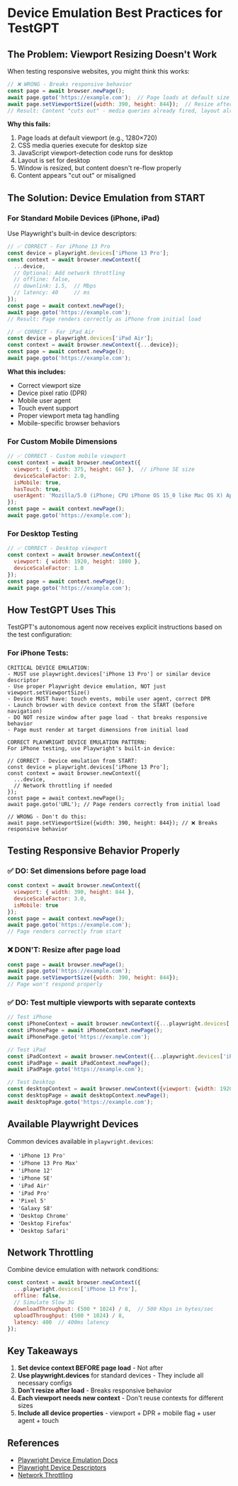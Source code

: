 # Device Emulation Best Practices for TestGPT

## The Problem: Viewport Resizing Doesn't Work

When testing responsive websites, you might think this works:

```javascript
// ❌ WRONG - Breaks responsive behavior
const page = await browser.newPage();
await page.goto('https://example.com');  // Page loads at default size (1280x720)
await page.setViewportSize({width: 390, height: 844});  // Resize after load
// Result: Content "cuts out" - media queries already fired, layout already set
```

**Why this fails:**
1. Page loads at default viewport (e.g., 1280×720)
2. CSS media queries execute for desktop size
3. JavaScript viewport-detection code runs for desktop
4. Layout is set for desktop
5. Window is resized, but content doesn't re-flow properly
6. Content appears "cut out" or misaligned

## The Solution: Device Emulation from START

### For Standard Mobile Devices (iPhone, iPad)

Use Playwright's built-in device descriptors:

```javascript
// ✅ CORRECT - For iPhone 13 Pro
const device = playwright.devices['iPhone 13 Pro'];
const context = await browser.newContext({
  ...device,
  // Optional: Add network throttling
  // offline: false,
  // downlink: 1.5,  // Mbps
  // latency: 40     // ms
});
const page = await context.newPage();
await page.goto('https://example.com');
// Result: Page renders correctly as iPhone from initial load
```

```javascript
// ✅ CORRECT - For iPad Air
const device = playwright.devices['iPad Air'];
const context = await browser.newContext({...device});
const page = await context.newPage();
await page.goto('https://example.com');
```

**What this includes:**
- Correct viewport size
- Device pixel ratio (DPR)
- Mobile user agent
- Touch event support
- Proper viewport meta tag handling
- Mobile-specific browser behaviors

### For Custom Mobile Dimensions

```javascript
// ✅ CORRECT - Custom mobile viewport
const context = await browser.newContext({
  viewport: { width: 375, height: 667 },  // iPhone SE size
  deviceScaleFactor: 2.0,
  isMobile: true,
  hasTouch: true,
  userAgent: 'Mozilla/5.0 (iPhone; CPU iPhone OS 15_0 like Mac OS X) AppleWebKit/605.1.15 (KHTML, like Gecko) Version/15.0 Mobile/15E148 Safari/604.1'
});
const page = await context.newPage();
await page.goto('https://example.com');
```

### For Desktop Testing

```javascript
// ✅ CORRECT - Desktop viewport
const context = await browser.newContext({
  viewport: { width: 1920, height: 1080 },
  deviceScaleFactor: 1.0
});
const page = await context.newPage();
await page.goto('https://example.com');
```

## How TestGPT Uses This

TestGPT's autonomous agent now receives explicit instructions based on the test configuration:

### For iPhone Tests:
```
CRITICAL DEVICE EMULATION:
- MUST use playwright.devices['iPhone 13 Pro'] or similar device descriptor
- Use proper Playwright device emulation, NOT just viewport.setViewportSize()
- Device MUST have: touch events, mobile user agent, correct DPR
- Launch browser with device context from the START (before navigation)
- DO NOT resize window after page load - that breaks responsive behavior
- Page must render at target dimensions from initial load

CORRECT PLAYWRIGHT DEVICE EMULATION PATTERN:
For iPhone testing, use Playwright's built-in device:

// CORRECT - Device emulation from START:
const device = playwright.devices['iPhone 13 Pro'];
const context = await browser.newContext({
  ...device,
  // Network throttling if needed
});
const page = await context.newPage();
await page.goto('URL'); // Page renders correctly from initial load

// WRONG - Don't do this:
await page.setViewportSize({width: 390, height: 844}); // ❌ Breaks responsive behavior
```

## Testing Responsive Behavior Properly

### ✅ DO: Set dimensions before page load
```javascript
const context = await browser.newContext({
  viewport: { width: 390, height: 844 },
  deviceScaleFactor: 3.0,
  isMobile: true
});
const page = await context.newPage();
await page.goto('https://example.com');
// Page renders correctly from start
```

### ❌ DON'T: Resize after page load
```javascript
const page = await browser.newPage();
await page.goto('https://example.com');
await page.setViewportSize({width: 390, height: 844});
// Page won't respond properly
```

### ✅ DO: Test multiple viewports with separate contexts
```javascript
// Test iPhone
const iPhoneContext = await browser.newContext({...playwright.devices['iPhone 13 Pro']});
const iPhonePage = await iPhoneContext.newPage();
await iPhonePage.goto('https://example.com');

// Test iPad
const iPadContext = await browser.newContext({...playwright.devices['iPad Air']});
const iPadPage = await iPadContext.newPage();
await iPadPage.goto('https://example.com');

// Test Desktop
const desktopContext = await browser.newContext({viewport: {width: 1920, height: 1080}});
const desktopPage = await desktopContext.newPage();
await desktopPage.goto('https://example.com');
```

## Available Playwright Devices

Common devices available in `playwright.devices`:
- `'iPhone 13 Pro'`
- `'iPhone 13 Pro Max'`
- `'iPhone 12'`
- `'iPhone SE'`
- `'iPad Air'`
- `'iPad Pro'`
- `'Pixel 5'`
- `'Galaxy S8'`
- `'Desktop Chrome'`
- `'Desktop Firefox'`
- `'Desktop Safari'`

## Network Throttling

Combine device emulation with network conditions:

```javascript
const context = await browser.newContext({
  ...playwright.devices['iPhone 13 Pro'],
  offline: false,
  // Simulate Slow 3G
  downloadThroughput: (500 * 1024) / 8,  // 500 Kbps in bytes/sec
  uploadThroughput: (500 * 1024) / 8,
  latency: 400  // 400ms latency
});
```

## Key Takeaways

1. **Set device context BEFORE page load** - Not after
2. **Use playwright.devices** for standard devices - They include all necessary configs
3. **Don't resize after load** - Breaks responsive behavior
4. **Each viewport needs new context** - Don't reuse contexts for different sizes
5. **Include all device properties** - viewport + DPR + mobile flag + user agent + touch

## References

- [Playwright Device Emulation Docs](https://playwright.dev/docs/emulation)
- [Playwright Device Descriptors](https://github.com/microsoft/playwright/blob/main/packages/playwright-core/src/server/deviceDescriptorsSource.json)
- [Network Throttling](https://playwright.dev/docs/network#network-mocking)
